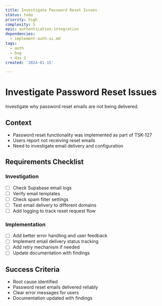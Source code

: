 ```yaml
---
title: Investigate Password Reset Issues
status: todo
priority: high
complexity: S
epic: authentication-integration
dependencies:
  - implement-auth-ui.md
tags:
  - auth
  - bug
  - day 1
created: '2024-01-15'

---
```


# Investigate Password Reset Issues

Investigate why password reset emails are not being delivered.

## Context
- Password reset functionality was implemented as part of TSK-127
- Users report not receiving reset emails
- Need to investigate email delivery and configuration

## Requirements Checklist

### Investigation
- [ ] Check Supabase email logs
- [ ] Verify email templates
- [ ] Check spam filter settings
- [ ] Test email delivery to different domains
- [ ] Add logging to track reset request flow

### Implementation
- [ ] Add better error handling and user feedback
- [ ] Implement email delivery status tracking
- [ ] Add retry mechanism if needed
- [ ] Update documentation with findings

## Success Criteria
- Root cause identified
- Password reset emails delivered reliably
- Clear error messages for users
- Documentation updated with findings 